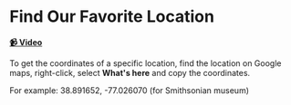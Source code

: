# Find Our Favorite Location

**[📹 Video](https://egghead.io/lessons/egghead-find-our-favorite-location)**

To get the coordinates of a specific location, find the location on Google maps, right-click, select **What's here** and copy the coordinates.

For example: 38.891652, -77.026070 (for Smithsonian museum)
